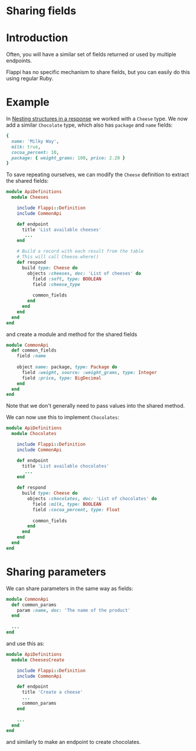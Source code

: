 Sharing fields
==============

# Introduction

Often, you will have a similar set of fields returned or used by multiple endpoints.

Flappi has no specific mechanism to share fields, but you can easily do this using regular Ruby.

# Example

In [Nesting structures in a response](file.NEST.html) we worked with a `Cheese` type.
We now add a similar `Chocolate` type, which also has `package` and `name` fields:

```ruby
{
  name: 'Milky Way',
  milk: true,
  cocoa_percent: 10,
  package: { weight_grams: 100, price: 2.20 } 
}
```

To save repeating ourselves, we can modify the `Cheese` definition to extract the shared fields:

```ruby
module ApiDefinitions
  module Cheeses

    include Flappi::Definition
    include CommonApi

    def endpoint
      title 'List available cheeses'
       ...
    end

    # Build a record with each result from the table
    # This will call Cheese.where()
    def respond
      build type: Cheese do
        objects :cheeses, doc: 'List of cheeses' do
          field :soft, type: BOOLEAN
          field :cheese_type
      
          common_fields
        end
      end
    end
  end
end
```

and create a module and method for the shared fields

```ruby
module CommonApi
  def common_fields
    field :name
    
    object name: package, type: Package do
      field :weight, source: :weight_grams, type: Integer
      field :price, type: BigDecimal
    end
  end  
end
```

Note that we don't generally need to pass values into the shared method.

We can now use this to implement `Chocolates`:

```ruby
module ApiDefinitions
  module Chocolates

    include Flappi::Definition
    include CommonApi

    def endpoint
      title 'List available chocolates'
       ...
    end

    def respond
      build type: Cheese do
        objects :chocolates, doc: 'List of chocolates' do
          field :milk, type: BOOLEAN
          field :cocoa_percent, type: Float
      
          common_fields
        end
      end
    end
  end
end
```

# Sharing parameters

We can share parameters in the same way as fields:

```ruby
module CommonApi
  def common_params
    param :name, doc: 'The name of the product'
  end
  
  ...
end
```

and use this as:

```ruby
module ApiDefinitions
  module CheesesCreate

    include Flappi::Definition
    include CommonApi

    def endpoint
      title 'Create a cheese'
      ...
      common_params
    end
  
    ...
  end
end
```

and similarly to make an endpoint to create chocolates.
